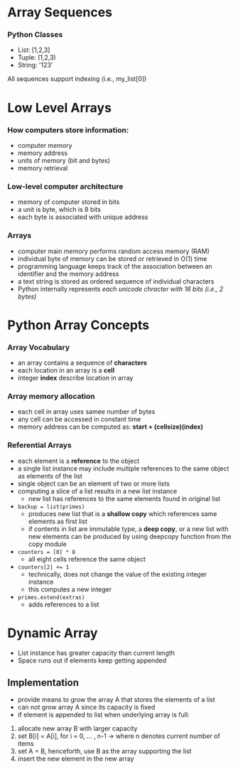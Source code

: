 # Array Sequences
### Python Classes
- List: [1,2,3]
- Tuple: (1,2,3)
- String: '123'

All sequences support indexing (i.e., my_list[0])

# Low Level Arrays
### How computers store information:
- computer memory
- memory address
- units of memory (bit and bytes)
- memory retrieval

### Low-level computer architecture
- memory of computer stored in bits
- a unit is byte, which is 8 bits
- each byte is associated with unique address

### Arrays
- computer main memory performs random access memory (RAM)
- individual byte of memory can be stored or retrieved in O(1) time
- programming language keeps track of the association between an identifier and the memory address
- a text string is stored as ordered sequence of individual characters
- Python internally represents *each unicode chracter with 16 bits (i.e., 2 bytes)*

# Python Array Concepts

### Array Vocabulary
- an array contains a sequence of **characters**
- each location in an array is a **cell**
- integer **index** describe location in array

### Array memory allocation
- each cell in array uses samee number of bytes
- any cell can be accessed in constant time
- memory address can be computed as: **start + (cellsize)(index)**

### Referential Arrays
- each element is a **reference** to the object
- a single list instance may include multiple references to the same object as elements of the list
- single object can be an element of two or more lists
- computing a slice of a list results in a new list instance
    * new list has references to the same elements found in original list
- ```backup = list(primes)```
    * produces new list that is a **shallow copy** which references same elements as first list
    * if contents in list are immutable type, a **deep copy**, or a new list with new elements can be produced by using deepcopy function from the copy module
- ```counters = [0] * 8```
    * all eight cells reference the same object
- ```counters[2] += 1```
    * technically, does not change the value of the existing integer instance
    * this computes a new integer
- ```primes.extend(extras)```
    * adds references to a list

# Dynamic Array
- List instance has greater capacity than current length
- Space runs out if elements keep getting appended

## Implementation
- provide means to grow the array A that stores the elements of a list
- can not grow array A since its capacity is fixed
- if element is appended to list when underlying array is full:

1. allocate new array B with larger capacity
2. set B[i] = A[i], for i = 0, ... , n-1 -> where n denotes current number of items
3. set A = B, henceforth, use B as the array supporting the list
4. insert the new element in the new array


